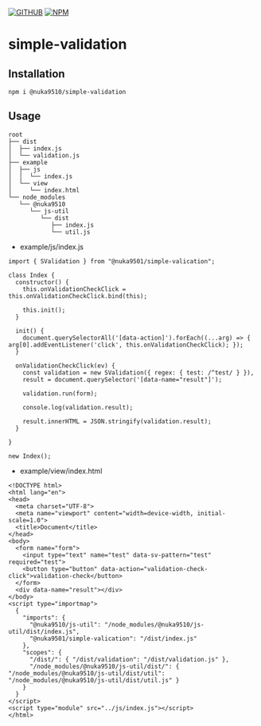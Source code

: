 [![GITHUB][github]][github-url]
[![NPM][npm]][npm-url]

# simple-validation
## Installation
```
npm i @nuka9510/simple-validation
```
## Usage
```
root
├── dist
│  ├── index.js
│  └── validation.js
├── example
│  ├── js
│  │  └── index.js
│  └── view
│     └── index.html
└── node_modules
   └── @nuka9510
      └── js-util
         └── dist
            ├── index.js
            └── util.js
```
* example/js/index.js
```
import { SValidation } from "@nuka9501/simple-valication";

class Index {
  constructor() {
    this.onValidationCheckClick = this.onValidationCheckClick.bind(this);

    this.init();
  }

  init() {
    document.querySelectorAll('[data-action]').forEach((...arg) => { arg[0].addEventListener('click', this.onValidationCheckClick); });
  }

  onValidationCheckClick(ev) {
    const validation = new SValidation({ regex: { test: /^test/ } }),
    result = document.querySelector('[data-name="result"]');

    validation.run(form);

    console.log(validation.result);

    result.innerHTML = JSON.stringify(validation.result);
  }

}

new Index();
```
* example/view/index.html
```
<!DOCTYPE html>
<html lang="en">
<head>
  <meta charset="UTF-8">
  <meta name="viewport" content="width=device-width, initial-scale=1.0">
  <title>Document</title>
</head>
<body>
  <form name="form">
    <input type="text" name="test" data-sv-pattern="test" required="test">
    <button type="button" data-action="validation-check-click">validation-check</button>
  </form>
  <div data-name="result"></div>
</body>
<script type="importmap">
  {
    "imports": {
      "@nuka9510/js-util": "/node_modules/@nuka9510/js-util/dist/index.js",
      "@nuka9501/simple-valication": "/dist/index.js"
    },
    "scopes": {
      "/dist/": { "/dist/validation": "/dist/validation.js" },
      "/node_modules/@nuka9510/js-util/dist/": { "/node_modules/@nuka9510/js-util/dist/util": "/node_modules/@nuka9510/js-util/dist/util.js" }
    }
  }
</script>
<script type="module" src="../js/index.js"></script>
</html>
```

[github]: https://img.shields.io/badge/github-blue.svg?style=flat&logo=github
[github-url]: https://github.com/nuka9510/simple-validation
[npm]: https://img.shields.io/badge/npm-1.0.1-blue.svg?style=flat&logo=nodedotjs
[npm-url]: https://www.npmjs.com/package/@nuka9510/simple-validation